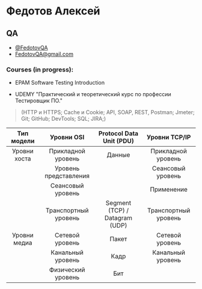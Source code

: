 # Федотов Алексей
## QA 

- [@FedotovQA](https://t.me/FedotovQA)
- FedotovQA@gmail.com

### Courses (in progress):
- EPAM Software Testing Introduction


- UDEMY "Практический и теоретический курс по профессии Тестировщик ПО." 
> (НТТР и HTTPS; Cache и Cookie; API, SOAP, REST, Postman; Jmeter; Git; GitHub; DevTools; SQL; JIRA;)


|  Тип модели  |       Уровни OSI      |    Protocol Data Unit (PDU)    |     Уровни TCP/IP    |
|:------------:|:---------------------:|:------------------------------:|:--------------------:|
| Уровни хоста |   Прикладной уровень  |             Данные             |  Прикладной уровень  |
|              | Уровень представления |                                |   Сеансовый уровень  |
|              |   Сеансовый уровень   |                                |      Применение      |
|              |  Транспортный уровень | Segment (TCP) / Datagram (UDP) | Транспортный уровень |
| Уровни медиа |    Сетевой уровень    |              Пакет             |    Сетевой уровень   |
|              |   Канальный уровень   |              Кадр              |   Канальный уровень  |
|              |   Физический уровень  |               Бит              |                      |
